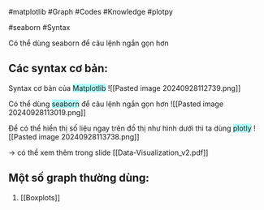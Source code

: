 #matplotlib #Graph #Codes #Knowledge #plotpy

#seaborn #Syntax 

Có thể dùng seaborn để câu lệnh ngắn gọn hơn
## Các syntax cơ bản:

Syntax cơ bản của <span style="background:#b1ffff">Matplotlib</span>
![[Pasted image 20240928112739.png]]

Có thể dùng <span style="background:#b1ffff">seaborn</span> để câu lệnh ngắn gọn hơn
![[Pasted image 20240928113019.png]]

Để có thể hiển thị số liệu ngay trên đồ thị như hình dưới thì ta dùng <span style="background:#b1ffff">plotly</span>
![[Pasted image 20240928113738.png]]

-> có thể xem thêm trong slide [[Data-Visualization_v2.pdf]]
## Một số graph thường dùng:
1. [[Boxplots]]


